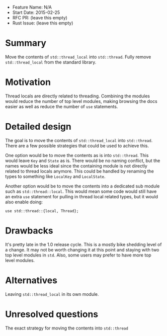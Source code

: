 - Feature Name: N/A
- Start Date: 2015-02-25
- RFC PR: (leave this empty)
- Rust Issue: (leave this empty)

# Summary

Move the contents of `std::thread_local` into `std::thread`. Fully
remove `std::thread_local` from the standard library.

# Motivation

Thread locals are directly related to threading. Combining the modules
would reduce the number of top level modules, making browsing the docs
easier as well as reduce the number of `use` statements.

# Detailed design

The goal is to move the contents of `std::thread_local` into
`std::thread`. There are a few possible strategies that could be used to
achieve this.

One option would be to move the contents as is into `std::thread`. This
would leave `Key` and `State` as is. There would be no naming conflict,
but the names would be less ideal since the containing module is not
directly related to thread locals anymore. This could be handled by
renaming the types to something like `LocalKey` and `LocalState`.

Another option would be to move the contents into a dedicated sub module
such as `std::thread::local`. This would mean some code would still have
an extra `use` statement for pulling in thread local related types, but
it would also enable doing:

`use std::thread::{local, Thread};`

# Drawbacks

It's pretty late in the 1.0 release cycle. This is a mostly bike
shedding level of a change. It may not be worth changing it at this
point and staying with two top level modules in `std`. Also, some users
may prefer to have more top level modules.

# Alternatives

Leaving `std::thread_local` in its own module.

# Unresolved questions

The exact strategy for moving the contents into `std::thread`
